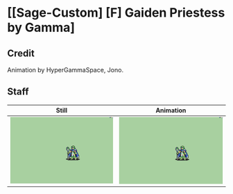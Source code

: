 # [\[Sage-Custom\] \[F\] Gaiden Priestess by Gamma]

## Credit

Animation by HyperGammaSpace, Jono.

## Staff

| Still | Animation |
| :---: | :-------: |
| ![Staff still](./Staff_000.png) | ![Staff animation](./Staff.gif) |
